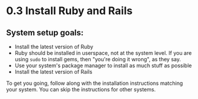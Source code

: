 # 0.3 Install Ruby and Rails

## System setup goals:
  - Install the latest version of Ruby
  - Ruby should be installed in userspace, not at the system level. If you are using `sudo` to install gems, then "you're doing it wrong", as they say.
  - Use your system's package manager to install as much stuff as possible
  - Install the latest version of Rails

To get you going, follow along with the installation instructions matching your system. You can skip the instructions for other systems.

